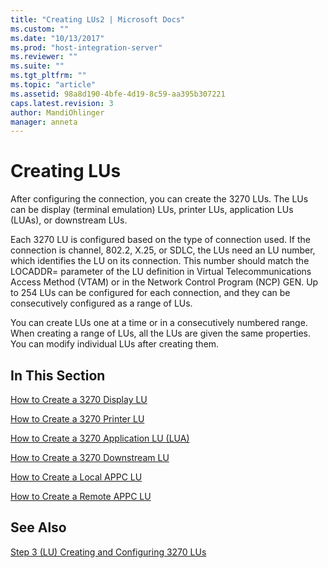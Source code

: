 ```yaml
---
title: "Creating LUs2 | Microsoft Docs"
ms.custom: ""
ms.date: "10/13/2017"
ms.prod: "host-integration-server"
ms.reviewer: ""
ms.suite: ""
ms.tgt_pltfrm: ""
ms.topic: "article"
ms.assetid: 98a8d190-4bfe-4d19-8c59-aa395b307221
caps.latest.revision: 3
author: MandiOhlinger
manager: anneta
---
```

# Creating LUs
After configuring the connection, you can create the 3270 LUs. The LUs can be display (terminal emulation) LUs, printer LUs, application LUs (LUAs), or downstream LUs.  
  
 Each 3270 LU is configured based on the type of connection used. If the connection is channel, 802.2, X.25, or SDLC, the LUs need an LU number, which identifies the LU on its connection. This number should match the LOCADDR= parameter of the LU definition in Virtual Telecommunications Access Method (VTAM) or in the Network Control Program (NCP) GEN. Up to 254 LUs can be configured for each connection, and they can be consecutively configured as a range of LUs.  
  
 You can create LUs one at a time or in a consecutively numbered range. When creating a range of LUs, all the LUs are given the same properties. You can modify individual LUs after creating them.  
  
## In This Section  
 [How to Create a 3270 Display LU](../core/how-to-create-a-3270-display-lu.md)  
  
 [How to Create a 3270 Printer LU](../core/how-to-create-a-3270-printer-lu.md)  
  
 [How to Create a 3270 Application LU (LUA)](../core/how-to-create-a-3270-application-lu-lua.md)  
  
 [How to Create a 3270 Downstream LU](../core/how-to-create-a-3270-downstream-lu.md)  
  
 [How to Create a Local APPC LU](../core/how-to-create-a-local-appc-lu.md)  
  
 [How to Create a Remote APPC LU](../core/how-to-create-a-remote-appc-lu.md)  
  
## See Also  
 [Step 3 (LU) Creating and Configuring 3270 LUs](../core/step-3-lu-creating-and-configuring-3270-lus.md)